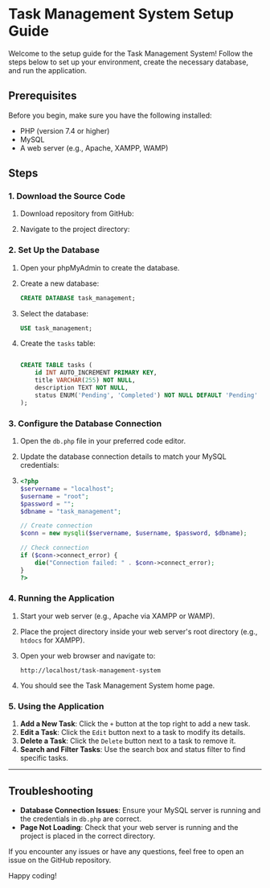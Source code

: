 # Task Management System Setup Guide

Welcome to the setup guide for the Task Management System! Follow the steps below to set up your environment, create the necessary database, and run the application.

## Prerequisites

Before you begin, make sure you have the following installed:
- PHP (version 7.4 or higher)
- MySQL
- A web server (e.g., Apache, XAMPP, WAMP)

## Steps

### 1. Download the Source Code

1. Download repository from GitHub:

2. Navigate to the project directory:

### 2. Set Up the Database

1. Open your phpMyAdmin to create the database.

2. Create a new database:
    ```sql
    CREATE DATABASE task_management;
    ```

3. Select the database:
    ```sql
    USE task_management;
    ```

4. Create the `tasks` table:
    ```sql
    
    CREATE TABLE tasks (
        id INT AUTO_INCREMENT PRIMARY KEY,
        title VARCHAR(255) NOT NULL,
        description TEXT NOT NULL,
        status ENUM('Pending', 'Completed') NOT NULL DEFAULT 'Pending'
    );
    ```

### 3. Configure the Database Connection

1. Open the `db.php` file in your preferred code editor.

2. Update the database connection details to match your MySQL credentials:
3. 
    ```php
    <?php
    $servername = "localhost";
    $username = "root";
    $password = "";
    $dbname = "task_management";

    // Create connection
    $conn = new mysqli($servername, $username, $password, $dbname);

    // Check connection
    if ($conn->connect_error) {
        die("Connection failed: " . $conn->connect_error);
    }
    ?>
    ```

### 4. Running the Application

1. Start your web server (e.g., Apache via XAMPP or WAMP).

2. Place the project directory inside your web server's root directory (e.g., `htdocs` for XAMPP).

3. Open your web browser and navigate to:
    ```
    http://localhost/task-management-system
    ```

4. You should see the Task Management System home page.

### 5. Using the Application

1. **Add a New Task**: Click the `+` button at the top right to add a new task.
2. **Edit a Task**: Click the `Edit` button next to a task to modify its details.
3. **Delete a Task**: Click the `Delete` button next to a task to remove it.
4. **Search and Filter Tasks**: Use the search box and status filter to find specific tasks.

---

## Troubleshooting

- **Database Connection Issues**: Ensure your MySQL server is running and the credentials in `db.php` are correct.
- **Page Not Loading**: Check that your web server is running and the project is placed in the correct directory.

If you encounter any issues or have any questions, feel free to open an issue on the GitHub repository.

Happy coding!
